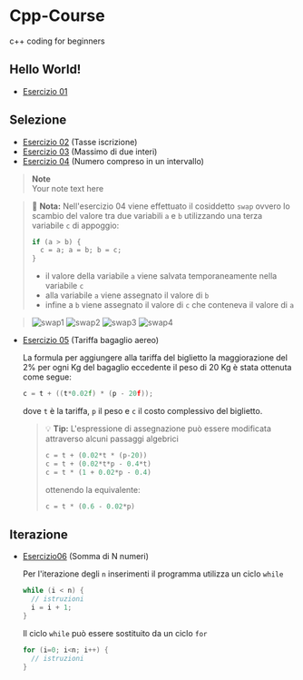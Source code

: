 # Cpp-Course
c++ coding for beginners

## Hello World!
- [Esercizio 01](https://github.com/scatanese/Cpp-Course/tree/main/Esercizio01)
## Selezione
- [Esercizio 02](https://github.com/scatanese/Cpp-Course/tree/main/Esercizio02) (Tasse iscrizione)
- [Esercizio 03](https://github.com/scatanese/Cpp-Course/tree/main/Esercizio03) (Massimo di due interi)
- [Esercizio 04](https://github.com/scatanese/Cpp-Course/tree/main/Esercizio04) (Numero compreso in un intervallo)

> **Note**<br>
Your note text here

  > :memo: **Nota:**
  > Nell'esercizio 04 viene effettuato il cosiddetto `swap` ovvero lo scambio del valore tra due variabili `a` e `b` utilizzando una terza variabile `c` di appoggio:
  > ```cpp
  > if (a > b) {
  >   c = a; a = b; b = c;
  > }
  > ```
  > - il valore della variabile `a` viene salvata temporaneamente nella variabile `c`
  > - alla variabile `a` viene assegnato il valore di `b`
  > - infine a `b` viene assegnato il valore di `c` che conteneva il valore di `a`
  
  > ![swap1](https://github.com/scatanese/Cpp-Course/assets/3177485/b6f8bfa7-de9c-4335-8e99-a9497e590e79)
  > ![swap2](https://github.com/scatanese/Cpp-Course/assets/3177485/6a16c5af-db26-4615-b567-ef978cdc95de)
  > ![swap3](https://github.com/scatanese/Cpp-Course/assets/3177485/69e0a034-47d0-4eea-a741-a9bb267da714)
  > ![swap4](https://github.com/scatanese/Cpp-Course/assets/3177485/ead55369-eb5f-416c-9f93-a7aefead1257)

- [Esercizio 05](https://github.com/scatanese/Cpp-Course/tree/main/Esercizio05) (Tariffa bagaglio aereo)

  La formula per aggiungere alla tariffa del biglietto la maggiorazione del 2% per ogni Kg del bagaglio
  eccedente il peso di 20 Kg è stata ottenuta come segue: 
  ```cpp
  c = t + ((t*0.02f) * (p - 20f));
  ```
  dove `t` è la tariffa, `p` il peso e `c` il costo complessivo del biglietto.

  > :bulb: **Tip:**
  > L'espressione di assegnazione può essere modificata attraverso alcuni passaggi algebrici 
  > ```cpp
  > c = t + (0.02*t * (p-20))
  > c = t + (0.02*t*p - 0.4*t)
  > c = t * (1 + 0.02*p - 0.4)
  > ```
  > ottenendo la equivalente:
  > ```cpp
  > c = t * (0.6 - 0.02*p)
  > ```
## Iterazione
- [Esercizio06](https://github.com/scatanese/Cpp-Course/tree/main/Esercizio06) (Somma di N numeri)

  Per l'iterazione degli `n` inserimenti il programma utilizza un ciclo `while`
  ```cpp
  while (i < n) {
    // istruzioni
    i = i + 1;
  }
  ```
  Il ciclo `while` può essere sostituito da un ciclo `for`
  ```cpp
  for (i=0; i<n; i++) {
    // istruzioni
  }
  ```
